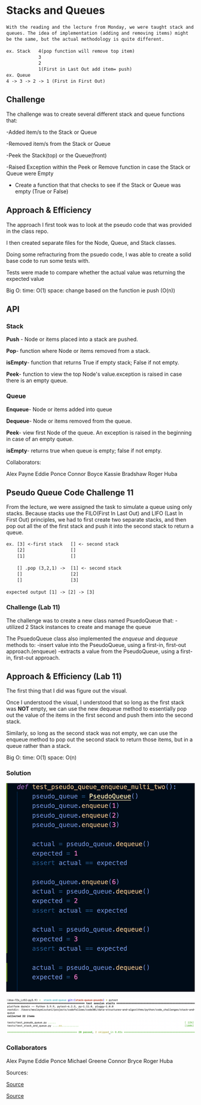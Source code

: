 # Stacks and Queues
    With the reading and the lecture from Monday, we were taught stack and queues. The idea of implementation (adding and removing items) might be the same, but the actual methodology is quite different.

    ex. Stack   4(pop function will remove top item)
                3
                2
                1(First in Last Out add item= push)
    ex. Queue
    4 -> 3 -> 2 -> 1 (First in First Out)

## Challenge

The challenge was to create several different stack and queue functions that:

-Added item/s to the Stack or Queue

-Removed item/s from the Stack or Queue

-Peek the Stack(top) or the Queue(front)

-Raised Exception within the Peek or Remove function in case the Stack or Queue were Empty

- Create a function that that checks to see if the Stack or Queue was empty (True or False)

## Approach & Efficiency

The approach I first took was to look at the pseudo code that was provided in the class repo.

I then created separate files for the Node, Queue, and Stack classes.

Doing some refracturing from the psuedo code, I was able to create a solid base code to run some tests with.

Tests were made to compare whether the actual value was returning the expected value

Big O:
time: O(1)
space: change based on the function ie push (O(n))

## API

### Stack

**Push** - Node or items placed into a stack are pushed.

**Pop**- function where Node or items removed from a stack.

**isEmpty**- function that returns True if empty stack; False if not empty.

**Peek**- function to view the top Node's value.exception is raised in case there is an empty queue.

### Queue

**Enqueue**- Node or items added into queue

**Dequeue**- Node or items removed from the queue.

**Peek**- view first Node of the queue. An exception is raised in the beginning in case of an empty queue.

**isEmpty**- returns true when queue is empty; false if not empty.

Collaborators:

Alex Payne
Eddie Ponce
Connor Boyce
Kassie Bradshaw
Roger Huba

## Pseudo Queue Code Challenge 11

From the lecture, we were assigned the task to simulate a queue using only stacks. Because stacks use the FILO(First In Last Out) and LIFO (Last In First Out) principles, we had to first create two separate stacks, and then pop out all the of the first stack and push it into the second stack to return a queue.

    ex. [3] <-first stack   [] <- second stack
        [2]                 []
        [1]                 []

        [] .pop (3,2,1) ->  [1] <- second stack
        []                  [2]
        []                  [3]

    expected output [1] -> [2] -> [3]

### Challenge (Lab 11)

The challenge was to create a new class named PsuedoQueue that:
-utilized 2 Stack instances to create and manage the queue

The PsuedoQueue class also implemented the *enqueue* and *dequeue* methods to:
-insert value into the PseudoQueue, using a first-in, first-out approach.(enqueue)
-extracts a value from the PseudoQueue, using a first-in, first-out approach.

## Approach & Efficiency (Lab 11)

The first thing that I did was figure out the visual.

Once I understood the visual, I understood that so long as the first stack was **NOT** empty, we can use the new dequeue method to essentially pop out the value of the items in the first second and push them into the second stack.

Similarly, so long as the second stack was not empty, we can use the enqueue method to pop out the second stack to return those items, but in a queue rather than a stack.

Big O:
time: O(1)
space: O(n)

### Solution

![Testing](./Images/test_pseudo.png)

![Pytest](./Images/pytest.png)

### Collaborators

Alex Payne
Eddie Ponce
Michael Greene
Connor Bryce
Roger Huba

Sources:

[Source](https://stackoverflow.com/questions/69192/how-to-implement-a-queue-using-two-stacks)

[Source](https://towardsdatascience.com/implementation-of-queue-from-two-stacks-in-python-data-structure-c35da025eaf6)
